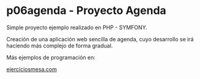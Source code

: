 # p06agenda - Proyecto Agenda

Simple proyecto ejemplo realizado en PHP - SYMFONY.

Creación de una aplicación web sencilla de agenda, cuyo desarrollo se irá haciendo más complejo de forma gradual.

Más ejemplos de programación en:

[ejerciciosmesa.com](https://ejerciciosmesa.com)




